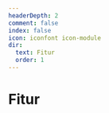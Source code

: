 ```yaml
---
headerDepth: 2
comment: false
index: false
icon: iconfont icon-module
dir:
  text: Fitur
  order: 1
---
```


# Fitur

<Catalog />
